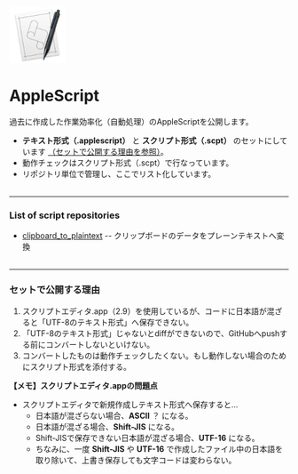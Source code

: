 <img src="img/applescript.png" alt="applescript_icon" title="applescript_icon" width="100" >

# AppleScript

過去に作成した作業効率化（自動処理）のAppleScriptを公開します。

* **テキスト形式（.applescript）** と **スクリプト形式（.scpt）** のセットにしています [（セットで公開する理由を参照）](#target1)。
* 動作チェックはスクリプト形式（.scpt）で行なっています。
* リポジトリ単位で管理し、ここでリスト化しています。
<br><br>

---
### List of script repositories

* [clipboard_to_plaintext](../clipboard_to_plaintext/) -- クリップボードのデータをプレーンテキストへ変換
<br><br>

---
<a name ="target1"></a>
### セットで公開する理由

1. スクリプトエディタ.app（2.9）を使用しているが、コードに日本語が混ざると「UTF-8のテキスト形式」へ保存できない。
2. 「UTF-8のテキスト形式」じゃないとdiffができないので、GitHubへpushする前にコンバートしないといけない。
3. コンバートしたものは動作チェックしたくない。もし動作しない場合のためにスクリプト形式を添付する。

**【メモ】スクリプトエディタ.appの問題点**

- スクリプトエディタで新規作成しテキスト形式へ保存すると...
    - 日本語が混ざらない場合、**ASCII** ？ になる。
    - 日本語が混ざる場合、**Shift-JIS** になる。
    - Shift-JISで保存できない日本語が混ざる場合、**UTF-16** になる。
    - ちなみに、一度 **Shift-JIS** や **UTF-16** で作成したファイル中の日本語を取り除いて、上書き保存しても文字コードは変わらない。